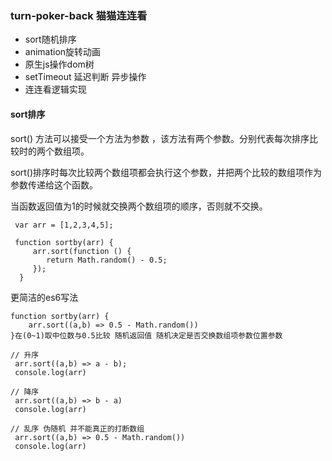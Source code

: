 ### turn-poker-back 猫猫连连看
- sort随机排序
- animation旋转动画
- 原生js操作dom树
- setTimeout 延迟判断 异步操作
- 连连看逻辑实现



#### sort排序
 sort() 方法可以接受一个方法为参数 ，该方法有两个参数。分别代表每次排序比较时的两个数组项。

 sort()排序时每次比较两个数组项都会执行这个参数，并把两个比较的数组项作为参数传递给这个函数。

 当函数返回值为1的时候就交换两个数组项的顺序，否则就不交换。
```
 var arr = [1,2,3,4,5];

 function sortby(arr) {
     arr.sort(function () {
        return Math.random() - 0.5;
     });
  }
```
 更简洁的es6写法
 ```
 function sortby(arr) {
     arr.sort((a,b) => 0.5 - Math.random())
 }在(0~1)取中位数与0.5比较 随机返回值 随机决定是否交换数组项参数位置参数
```

```
// 升序
 arr.sort((a,b) => a - b);
 console.log(arr)

// 降序
 arr.sort((a,b) => b - a)
 console.log(arr)

// 乱序 伪随机 并不能真正的打断数组
 arr.sort((a,b) => 0.5 - Math.random())
 console.log(arr)
 ```